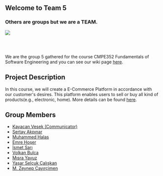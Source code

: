 ## Welcome to Team 5
<p align="center">

<h3>                                  Others are groups but we are a TEAM.</h3>

   <img src="https://github.com/bounswe/bounswe2020group5/blob/master/mockup-image/Group_Photo.jpg">
  </p>

<br></br>

We are the group 5 gathered for the course CMPE352 Fundamentals of Software Engineering and you can see our wiki page [here](https://github.com/bounswe/bounswe2020group5/wiki).

## Project Description
In this course, we will create a E-Commerce Platform in accordance with our customer's desires. This platform enables users
to sell or buy all kind of products(e.g., electronic, home). More details can be found [here](https://github.com/bounswe/bounswe2020group5/blob/master/CMPE352_Spring20192020_ECommercePlatform.pdf).
## Group Members
* [Kayacan Vesek (Communicator)](https://github.com/bounswe/bounswe2020group5/wiki/Kayacan-Vesek)
* [Sertay Akpınar](https://github.com/bounswe/bounswe2020group5/wiki/Sertay-Akp%C4%B1nar)
* [Muhammed Halas](https://github.com/bounswe/bounswe2020group5/wiki/Muhammed-Halas)
* [Emre Hoşer](https://github.com/bounswe/bounswe2020group5/wiki/Emre-Hoser)
* [İsmet Sarı](https://github.com/bounswe/bounswe2020group5/wiki/sarismet)
* [Volkan Bulca](https://github.com/bounswe/bounswe2020group5/wiki/Volkan-Bulca)
* [Mısra Yavuz](https://github.com/bounswe/bounswe2020group5/wiki/M%C4%B1sra-Yavuz)
* [Yaşar Selçuk Çalışkan](https://github.com/bounswe/bounswe2020group5/wiki/Yasar-Selcuk-Caliskan)
* [M. Zeynep Çayırçimen](https://github.com/bounswe/bounswe2020group5/wiki/M.-Zeynep-%C3%87ay%C4%B1r%C3%A7imen)

